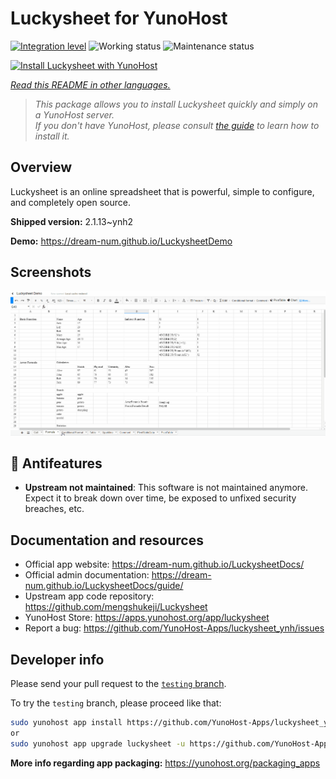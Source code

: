 <!--
N.B.: This README was automatically generated by <https://github.com/YunoHost/apps/tree/master/tools/readme_generator>
It shall NOT be edited by hand.
-->

# Luckysheet for YunoHost

[![Integration level](https://dash.yunohost.org/integration/luckysheet.svg)](https://dash.yunohost.org/appci/app/luckysheet) ![Working status](https://ci-apps.yunohost.org/ci/badges/luckysheet.status.svg) ![Maintenance status](https://ci-apps.yunohost.org/ci/badges/luckysheet.maintain.svg)

[![Install Luckysheet with YunoHost](https://install-app.yunohost.org/install-with-yunohost.svg)](https://install-app.yunohost.org/?app=luckysheet)

*[Read this README in other languages.](./ALL_README.md)*

> *This package allows you to install Luckysheet quickly and simply on a YunoHost server.*  
> *If you don't have YunoHost, please consult [the guide](https://yunohost.org/install) to learn how to install it.*

## Overview

Luckysheet is an online spreadsheet that is powerful, simple to configure, and completely open source.


**Shipped version:** 2.1.13~ynh2

**Demo:** <https://dream-num.github.io/LuckysheetDemo>

## Screenshots

![Screenshot of Luckysheet](./doc/screenshots/screenshot.gif)

## :red_circle: Antifeatures

- **Upstream not maintained**: This software is not maintained anymore. Expect it to break down over time, be exposed to unfixed security breaches, etc.

## Documentation and resources

- Official app website: <https://dream-num.github.io/LuckysheetDocs/>
- Official admin documentation: <https://dream-num.github.io/LuckysheetDocs/guide/>
- Upstream app code repository: <https://github.com/mengshukeji/Luckysheet>
- YunoHost Store: <https://apps.yunohost.org/app/luckysheet>
- Report a bug: <https://github.com/YunoHost-Apps/luckysheet_ynh/issues>

## Developer info

Please send your pull request to the [`testing` branch](https://github.com/YunoHost-Apps/luckysheet_ynh/tree/testing).

To try the `testing` branch, please proceed like that:

```bash
sudo yunohost app install https://github.com/YunoHost-Apps/luckysheet_ynh/tree/testing --debug
or
sudo yunohost app upgrade luckysheet -u https://github.com/YunoHost-Apps/luckysheet_ynh/tree/testing --debug
```

**More info regarding app packaging:** <https://yunohost.org/packaging_apps>
